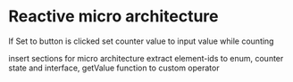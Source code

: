 # Reactive micro architecture

If Set to button is clicked set counter value to input value while counting


insert sections for micro architecture
extract element-ids to enum, counter state and interface, getValue function to custom operator

